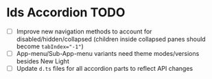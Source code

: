 # Ids Accordion TODO

- [ ] Improve new navigation methods to account for disabled/hidden/collapsed (children inside collapsed panes should become `tabIndex="-1"`)
- [ ] App-menu/Sub-App-menu variants need theme modes/versions besides New Light
- [ ] Update `d.ts` files for all accordion parts to reflect API changes
